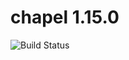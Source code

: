 # chapel 1.15.0

![Build Status](https://travis-ci.org/cyber-dojo-languages/chapel-1.15.0.svg?branch=master)

